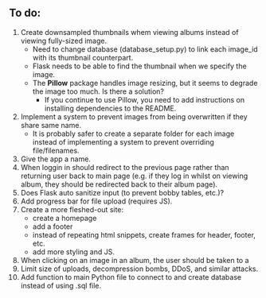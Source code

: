 ## To do:
1) Create downsampled thumbnails whem viewing albums instead of viewing fully-sized image.
    - Need to change database (database_setup.py) to link each image_id with its thumbnail counterpart.
    - Flask needs to be able to find the thumbnail when we specify the image.
    - The **Pillow** package handles image resizing, but it seems to degrade the image too much. Is there a solution?
        - If you continue to use Pillow, you need to add instructions on installing dependencies to the README.
2) Implement a system to prevent images from being overwritten if they share same name.
    - It is probably safer to create a separate folder for each image instead of implementing a system to prevent overriding file/filenames.
3) Give the app a name.
4) When loggin in should redirect to the previous page rather than returning user back to main page (e.g. if they log in whilst on viewing album, they should be redirected back to their album page).
5) Does Flask auto sanitize input (to prevent bobby tables, etc.)?
6) Add progress bar for file upload (requires JS).
7) Create a more fleshed-out site:
    - create a homepage
    - add a footer
    - instead of repeating html snippets, create frames for header, footer, etc.
    - add more styling and JS.
8) When clicking on an image in an album, the user should be taken to a 
9) Limit size of uploads, decompression bombs, DDoS, and similar attacks.
10) Add function to main Python file to connect to and create database instead of using .sql file.